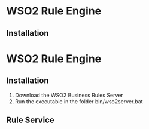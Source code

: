 # WSO2 Rule Engine

## Installation
# WSO2 Rule Engine

## Installation

 1. Download the WSO2 Business Rules Server
 2. Run the executable in the folder bin/wso2server.bat

## Rule Service




